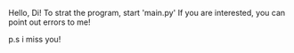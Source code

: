 Hello, Di! To strat the program, start 'main.py'
If you are interested, you can point out errors to me!

p.s i miss you!
